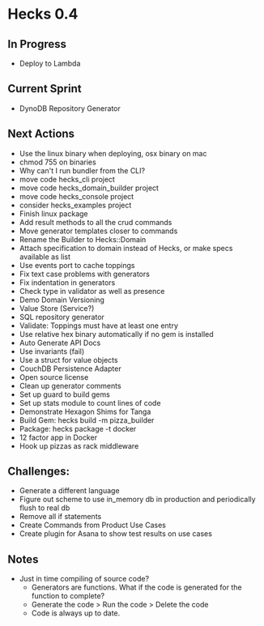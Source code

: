 # Hecks 0.4

## In Progress
* Deploy to Lambda

## Current Sprint
* DynoDB Repository Generator

## Next Actions
* Use the linux binary when deploying, osx binary on mac
* chmod 755 on binaries
* Why can't I run bundler from the CLI?
* move code hecks_cli project
* move code hecks_domain_builder project
* move code hecks_console project
* consider hecks_examples project
* Finish linux package
* Add result methods to all the crud commands
* Move generator templates closer to commands
* Rename the Builder to Hecks::Domain
* Attach specification to domain instead of Hecks, or make specs available as list
* Use events port to cache toppings
* Fix text case problems with generators
* Fix indentation in generators
* Check type in validator as well as presence
* Demo Domain Versioning
* Value Store (Service?)
* SQL repository generator
* Validate: Toppings must have at least one entry
* Use relative hex binary automatically if no gem is installed
* Auto Generate API Docs
* Use invariants (fail)
* Use a struct for value objects
* CouchDB Persistence Adapter
* Open source license
* Clean up generator comments
* Set up guard to build gems
* Set up stats module to count lines of code
* Demonstrate Hexagon Shims for Tanga
* Build Gem: hecks build -m pizza_builder
* Package: hecks package -t docker
* 12 factor app in Docker
* Hook up pizzas as rack middleware

## Challenges:
* Generate a different language
* Figure out scheme to use in_memory db in production and periodically flush to real db
* Remove all if statements
* Create Commands from Product Use Cases
* Create plugin for Asana to show test results on use cases

## Notes
* Just in time compiling of source code?
  * Generators are functions.  What if the code is generated for the function to complete?
  * Generate the code > Run the code > Delete the code
  * Code is always up to date.
